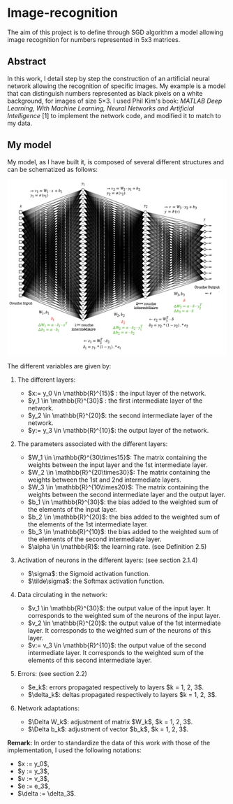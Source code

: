 # Image-recognition
The aim of this project is to define through SGD algorithm a model allowing image recognition for numbers represented in 5x3 matrices.

## Abstract
In this work, I detail step by step the construction of an artificial neural network allowing the recognition of specific images. 
My example is a model that can distinguish numbers represented as black pixels on a white background, for images of size 5×3. 
I used Phil Kim's book: *MATLAB Deep Learning, With Machine Learning, Neural Networks and Artificial Intelligence* [1] to implement the network code, and modified it to match to my data.

## My model
My model, as I have built it, is composed of several different structures and can be schematized as follows:

![Representation of my neural network.](https://github.com/vsliki/Image-recognition/blob/main/NN.png)

The different variables are given by: 

1. The different layers:
    <ul>
    <li>$x:= y_0 \in \mathbb{R}^{15}$ : the input layer of the network.</li>
    <li>$y_1 \in \mathbb{R}^{30}$ : the first intermediate layer of the network.</li>
    <li>$y_2 \in \mathbb{R}^{20}$: the second intermediate layer of the network.</li>
    <li>$y:= y_3 \in \mathbb{R}^{10}$: the output layer of the network.</li>
    </ul>
      
2. The parameters associated with the different layers:
    <ul>
    <li>$W_1 \in \mathbb{R}^{30\times15}$: The matrix containing the weights between the input layer and the 1st intermediate layer.</li>
    <li>$W_2 \in \mathbb{R}^{20\times30}$: The matrix containing the weights between the 1st and 2nd intermediate layers.</li>
    <li>$W_3 \in \mathbb{R}^{10\times20}$: The matrix containing the weights between the second intermediate layer and the output layer.</li>
    <li>$b_1 \in \mathbb{R}^{30}$: the bias added to the weighted sum of the elements of the input layer.</li>
    <li>$b_2 \in \mathbb{R}^{20}$: the bias added to the weighted sum of the elements of the 1st intermediate layer.</li>
    <li>$b_3 \in \mathbb{R}^{10}$: the bias added to the weighted sum of the elements of the second intermediate layer.</li>
    <li>$\alpha \in \mathbb{R}$: the learning rate. (see Definition 2.5)</li>
    </ul>

3. Activation of neurons in the different layers: (see section 2.1.4)
    <ul>
    <li>$\sigma$: the Sigmoid activation function. </li>
    <li>$\tilde\sigma$: the Softmax activation function.</li>
    </ul>

4. Data circulating in the network:
    <ul>
    <li>$v_1 \in \mathbb{R}^{30}$: the output value of the input layer. It corresponds to the weighted sum of the neurons of the input layer.</li>
    <li>$v_2 \in \mathbb{R}^{20}$: the output value of the 1st intermediate layer. It corresponds to the weighted sum of the neurons of this layer.</li>
    <li>$v:= v_3 \in \mathbb{R}^{10}$: the output value of the second intermediate layer. It corresponds to the weighted sum of the elements of this second intermediate layer.</li>
    </ul>

5. Errors: (see section 2.2)
    <ul>
    <li>$e_k$: errors propagated respectively to layers $k = 1, 2, 3$. </li>
    <li>$\delta_k$: deltas propagated respectively to layers $k = 1, 2, 3$.</li>
    </ul>

6. Network adaptations:
    <ul>
    <li>$\Delta W_k$: adjustment of matrix $W_k$, $k = 1, 2, 3$. </li>
    <li>$\Delta b_k$: adjustment of vector $b_k$, $k = 1, 2, 3$.</li>
    </ul>


**Remark:** In order to standardize the data of this work with those of the implementation, I used the following notations:
<ul>
  <li>$x := y_0$,</li>
  <li>$y := y_3$,</li>
  <li>$v := v_3$,</li>
  <li>$e := e_3$,</li>
  <li>$\delta := \delta_3$.</li>
</ul>


